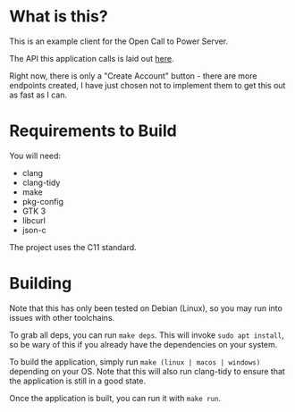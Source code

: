 # What is this?

This is an example client for the Open Call to Power Server.

The API this application calls is laid out [here](https://open-ctp-server.fly.dev/docs).

Right now, there is only a "Create Account" button - there are more endpoints created, I have just chosen not to implement them to get this out as fast as I can.

# Requirements to Build

You will need: 
- clang
- clang-tidy
- make
- pkg-config
- GTK 3
- libcurl
- json-c

The project uses the C11 standard.

# Building

Note that this has only been tested on Debian (Linux), so you may run into issues with other toolchains.

To grab all deps, you can run `make deps`. This will invoke `sudo apt install`, so be wary of this if you already have the dependencies on your system.

To build the application, simply run `make (linux | macos | windows)` depending on your OS. Note that this will also run clang-tidy to ensure that the application is still in a good state.

Once the application is built, you can run it with `make run`.